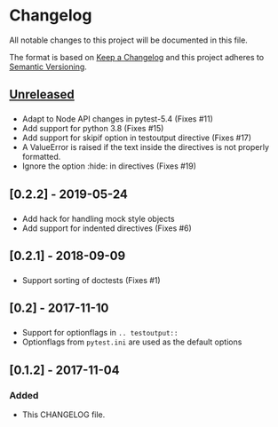 # Changelog
All notable changes to this project will be documented in this file.

The format is based on [Keep a Changelog](http://keepachangelog.com/en/1.0.0/)
and this project adheres to [Semantic Versioning](http://semver.org/spec/v2.0.0.html).

## [Unreleased]
###
- Adapt to Node API changes in pytest-5.4 (Fixes #11)
- Add support for python 3.8 (Fixes #15)
- Add support for skipif option in testoutput directive (Fixes #17)
- A ValueError is raised if the text inside the directives is not properly
  formatted.
- Ignore the option :hide: in directives (Fixes #19)

## [0.2.2] - 2019-05-24
###
- Add hack for handling mock style objects
- Add support for indented directives (Fixes #6)

## [0.2.1] - 2018-09-09
###
- Support sorting of doctests (Fixes #1)

## [0.2] - 2017-11-10
###
- Support for optionflags in `.. testoutput::`
- Optionflags from `pytest.ini` are used as the default options

## [0.1.2] - 2017-11-04
### Added
- This CHANGELOG file.

[Unreleased]: https://github.com/olivierlacan/keep-a-changelog/compare/v0.1.2...HEAD

